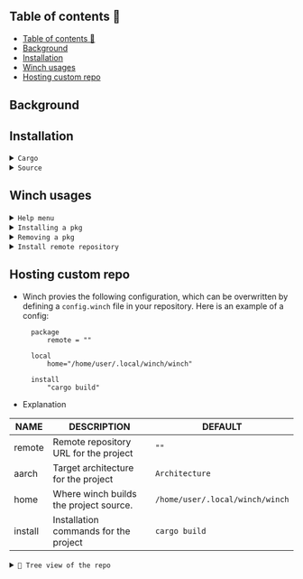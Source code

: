 ## Table of contents 📔

- [Table of contents 📔](#table-of-contents-)
- [Background](#background)
- [Installation](#installation)
- [Winch usages](#winch-usages)
- [Hosting custom repo](#hosting-custom-repo)

<a name="bacground"></a>
## Background

<a name="installation"></a>
 ## Installation
    
  <details> <summary><code>Cargo</code></summary>

- Using [crates.io](https://crates.io/crates/winch)
  ```bash
  cargo install winch
  ```
- Using [binstall](https://github.com/cargo-bins/cargo-binstall)
  ```bash
  cargo binstall winch
  ```

  > **Note** ⚠️
  > This requires a working setup of rust/cargo & binstall.
  </details>
  <details> <summary><code>Source</code></summary>
  &nbsp;
 
  ```bash
  git clone --depth=1 https://github.com/pwnwriter/winch --branch=main
  cd winch
  cargo build --release 
  ```
  Then go to `release` dir and `./winch` or move the `binary` to your any `$PATH` for instant access from anywhere.
</details>

<a name="usages"></a>
 ## Winch usages
<details> <summary><code>Help menu</code></summary>
  &nbsp;
  
  
  ```bash
  winch |install|uninstall|search| -h # check for help menu
  ```
<!---![screenshot_2023-11-25_22-37-02](https://github.com/pwnwriter/winch/assets/90331517/48e6d5be-3174-4aef-8d5e-a9c02c58aaf4)-->

</details>

<details> <summary><code>Installing a pkg </code></summary>
&nbsp;
  
  ```bash
  winch install <pkg> # use --force to overwrite already installed binary 
  ```
  <!---![screenshot_2023-11-25_22-37-02](https://github.com/pwnwriter/winch/assets/90331517/48e6d5be-3174-4aef-8d5e-a9c02c58aaf4)-->

</details>


<details> <summary><code>Removing a pkg </code></summary>
&nbsp;
  
  ```bash
  winch remove <pkg> 
  ```

<!---![screenshot_2023-11-25_22-37-02](https://github.com/pwnwriter/winch/assets/90331517/48e6d5be-3174-4aef-8d5e-a9c02c58aaf4)-->

</details>

<details> <summary><code>Install remote repository</code></summary>
&nbsp;

  This requires a `config.winch`, you can find more [here](#repo)
  
  ```bash
  winch install -rp <link>
  ```

<!---![screenshot_2023-11-25_22-37-02](https://github.com/pwnwriter/winch/assets/90331517/48e6d5be-3174-4aef-8d5e-a9c02c58aaf4)-->

</details>

<a name="repo"></a>
 ## Hosting custom repo

- Winch provies the following configuration, which can be overwritten by defining a `config.winch` file in your repository.
  Here is an example of a config:

  ```
    package
        remote = ""

    local
        home="/home/user/.local/winch/winch"
    
    install
        "cargo build"
  ```
- Explanation 

| NAME        | DESCRIPTION                                  | DEFAULT                                      |
|-------------|----------------------------------------------|----------------------------------------------|
| remote      | Remote repository URL for the project        | `""`                      |
| aarch       | Target architecture for the project          | `Architecture`                              |
| home        | Where winch builds the project source.                   | `/home/user/.local/winch/winch`              |
| install     | Installation commands for the project        | `cargo build`                               |

<details> <summary><code>🎄 Tree view of the repo </code></summary>
&nbsp;

  ```bash
.
│
├── winch
│   └── config.winch # The config file for your chosen architecture
```

</details>